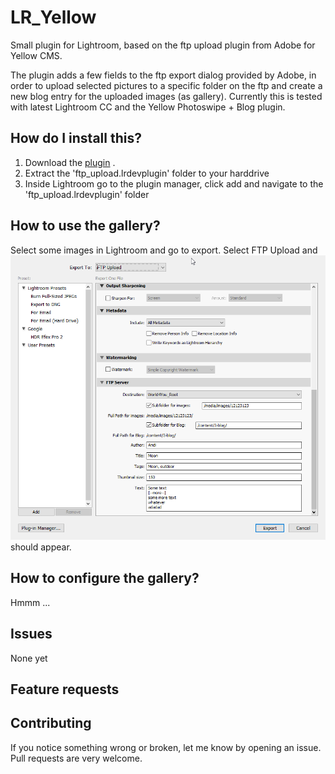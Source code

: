 # LR_Yellow
Small plugin for Lightroom, based on the ftp upload plugin from Adobe for Yellow CMS.

The plugin adds a few fields to the ftp export dialog provided by Adobe, in order to
upload selected pictures to a specific folder on the ftp and create a new blog entry
for the uploaded images (as gallery). Currently this is tested with latest Lightroom CC
and the Yellow Photoswipe + Blog plugin.

How do I install this?
----------------------
1. Download the [plugin](https://github.com/dieli/LR_Yellow/archive/master.zip) .  
2. Extract the 'ftp_upload.lrdevplugin' folder to your harddrive
3. Inside Lightroom go to the plugin manager, click add and navigate to the 'ftp_upload.lrdevplugin' folder

How to use the gallery?
------------------
Select some images in Lightroom and go to export. Select FTP Upload and ![Export Dialog](dialog.png?raw=true)
should appear.

How to configure the gallery?
------------------------
Hmmm ...

Issues
------------------------
None yet

Feature requests
------------------------


Contributing
------------------------
If you notice something wrong or broken, let me know by opening an issue. Pull requests are very welcome.
